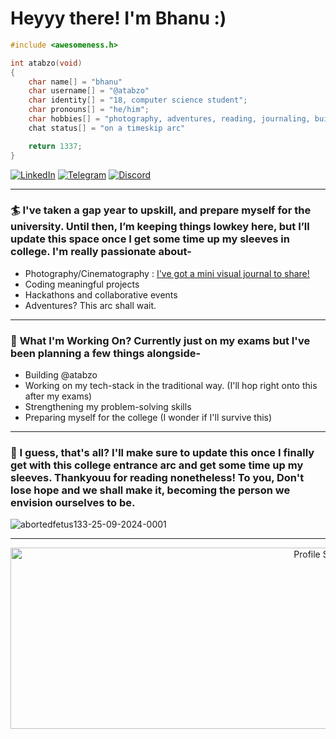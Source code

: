 # Heyyy there! I'm Bhanu :)

```c
#include <awesomeness.h>

int atabzo(void)
{
    char name[] = "bhanu"
    char username[] = "@atabzo"
    char identity[] = "18, computer science student";
    char pronouns[] = "he/him";
    char hobbies[] = "photography, adventures, reading, journaling, building stuff"
    chat status[] = "on a timeskip arc"

    return 1337;
}
```

[![LinkedIn](https://img.shields.io/badge/LinkedIn-0077B5?style=for-the-badge&logo=linkedin&logoColor=white)](https://linkedin.com/in/atabzo) 
[![Telegram](https://img.shields.io/badge/Telegram-2CA5E0?style=for-the-badge&logo=telegram&logoColor=white)](https://t.me/bhanupratapyadav)
[![Discord](https://img.shields.io/badge/Discord-7289DA?style=for-the-badge&logo=discord&logoColor=white)](https://discord.com/users/818855965842472992)

---

### 🏄 **I've taken a gap year to upskill, and prepare myself for the university. Until then, I’m keeping things lowkey here, but I’ll update this space once I get some time up my sleeves in college. I'm really passionate about-**  
- Photography/Cinematography : [I've got a mini visual journal to share!](https://bento.me/atabzopixels)
- Coding meaningful projects
- Hackathons and collaborative events
- Adventures? This arc shall wait.

---

### 🎨 **What I'm Working On? Currently just on my exams but I've been planning a few things alongside-**  

- Building @atabzo
- Working on my tech-stack in the traditional way. (I'll hop right onto this after my exams)  
- Strengthening my problem-solving skills  
- Preparing myself for the college (I wonder if I'll survive this)

---

### 🦅 I guess, that's all? I'll make sure to update this once I finally get with this college entrance arc and get some time up my sleeves. Thankyouu for reading nonetheless! To you, Don't lose hope and we shall make it, becoming the person we envision ourselves to be. 

![abortedfetus133-25-09-2024-0001](https://github.com/user-attachments/assets/44dfeee7-b5de-412c-8b03-a3d5e7c3f54c)

---
<p align="center">
  <img src="https://github-profile-summary-cards.vercel.app/api/cards/profile-details?username=atabzo&theme=tokyonight" width="1000" height="290" alt="Profile Summary"/>
</p>

